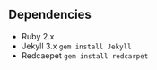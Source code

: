 
## Dependencies

+ Ruby 2.x
+ Jekyll 3.x `gem install Jekyll`
+ Redcaepet `gem install redcarpet` 

